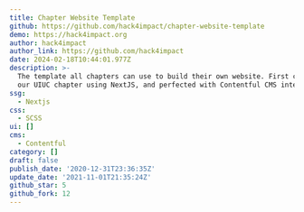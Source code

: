 ```yaml
---
title: Chapter Website Template
github: https://github.com/hack4impact/chapter-website-template
demo: https://hack4impact.org
author: hack4impact
author_link: https://github.com/hack4impact
date: 2024-02-18T10:44:01.977Z
description: >-
  The template all chapters can use to build their own website. First created by
  our UIUC chapter using NextJS, and perfected with Contentful CMS integration
ssg:
  - Nextjs
css:
  - SCSS
ui: []
cms:
  - Contentful
category: []
draft: false
publish_date: '2020-12-31T23:36:35Z'
update_date: '2021-11-01T21:35:24Z'
github_star: 5
github_fork: 12
---
```

